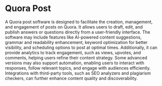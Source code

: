 # Quora Post 
A Quora post software is designed to facilitate the creation, management, and engagement of posts on Quora. It allows users to draft, edit, and publish answers or questions directly from a user-friendly interface. The software may include features like AI-powered content suggestions, grammar and readability enhancement, keyword optimization for better visibility, and scheduling options to post at optimal times. Additionally, it can provide analytics to track engagement, such as views, upvotes, and comments, helping users refine their content strategy. Some advanced versions may also support automation, enabling users to interact with responses, follow relevant topics, and engage with audiences efficiently. Integrations with third-party tools, such as SEO analyzers and plagiarism checkers, can further enhance content quality and discoverability.
